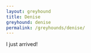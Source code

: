 ```yaml
---
layout: greyhound
title: Denise
greyhound: denise
permalink: /greyhounds/denise/
---
```


I just arrived!